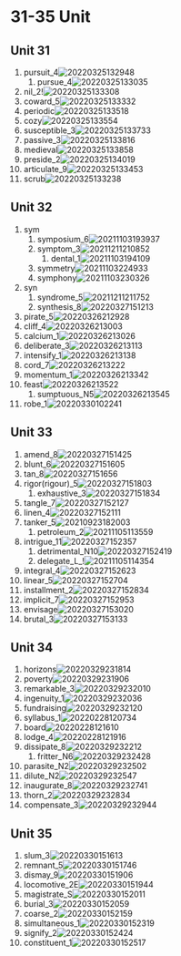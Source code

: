 # 31-35 Unit

## Unit 31

1. pursuit_4![20220325132948](https://raw.githubusercontent.com/Logible/Image/main/note_image/20220325132948.png)
    1. pursue_4![20220325133035](https://raw.githubusercontent.com/Logible/Image/main/note_image/20220325133035.png)
2. nil_2!![20220325133308](https://raw.githubusercontent.com/Logible/Image/main/note_image/20220325133308.png)
3. coward_5![20220325133332](https://raw.githubusercontent.com/Logible/Image/main/note_image/20220325133332.png)
4. periodic![20220325133518](https://raw.githubusercontent.com/Logible/Image/main/note_image/20220325133518.png)
5. cozy![20220325133554](https://raw.githubusercontent.com/Logible/Image/main/note_image/20220325133554.png)
6. susceptible_3![20220325133733](https://raw.githubusercontent.com/Logible/Image/main/note_image/20220325133733.png)
7. passive_3![20220325133816](https://raw.githubusercontent.com/Logible/Image/main/note_image/20220325133816.png)
8. medieval![20220325133858](https://raw.githubusercontent.com/Logible/Image/main/note_image/20220325133858.png)
9. preside_2![20220325134019](https://raw.githubusercontent.com/Logible/Image/main/note_image/20220325134019.png)
10. articulate_9![20220325133453](https://raw.githubusercontent.com/Logible/Image/main/note_image/20220325133453.png)
11. scrub![20220325133238](https://raw.githubusercontent.com/Logible/Image/main/note_image/20220325133238.png)

## Unit 32

1. sym
    1. symposium_6![20211103193937](https://raw.githubusercontent.com/Logible/Image/main/note_image/20211103193937.png)
    2. symptom_3![20211211210852](https://raw.githubusercontent.com/Logible/Image/main/note_image/20211211210852.png)
       1. dental_1![20211103194109](https://raw.githubusercontent.com/Logible/Image/main/note_image/20211103194109.png)
    3. symmetry![20211103224933](https://raw.githubusercontent.com/Logible/Image/main/note_image/20211103224933.png)
    4. symphony![20211103230326](https://raw.githubusercontent.com/Logible/Image/main/note_image/20211103230326.png)
2. syn
    1. syndrome_5![20211211211752](https://raw.githubusercontent.com/Logible/Image/main/note_image/20211211211752.png)
    2. synthesis_8![20220327151213](https://raw.githubusercontent.com/Logible/Image/main/note_image/20220327151213.png)
3. pirate_5![20220326212928](https://raw.githubusercontent.com/Logible/Image/main/note_image/20220326212928.png)
4. cliff_4![20220326213003](https://raw.githubusercontent.com/Logible/Image/main/note_image/20220326213003.png)
5. calcium_1![20220326213026](https://raw.githubusercontent.com/Logible/Image/main/note_image/20220326213026.png)
6. deliberate_3![20220326213113](https://raw.githubusercontent.com/Logible/Image/main/note_image/20220326213113.png)
7. intensify_1![20220326213138](https://raw.githubusercontent.com/Logible/Image/main/note_image/20220326213138.png)
8. cord_7![20220326213222](https://raw.githubusercontent.com/Logible/Image/main/note_image/20220326213222.png)
9. momentum_1![20220326213342](https://raw.githubusercontent.com/Logible/Image/main/note_image/20220326213342.png)
10. feast![20220326213522](https://raw.githubusercontent.com/Logible/Image/main/note_image/20220326213522.png)
    1. sumptuous_N5![20220326213545](https://raw.githubusercontent.com/Logible/Image/main/note_image/20220326213545.png)
11. robe_1![20220330102241](https://raw.githubusercontent.com/Logible/Image/main/note_image/20220330102241.png)

## Unit 33

1. amend_8![20220327151425](https://raw.githubusercontent.com/Logible/Image/main/note_image/20220327151425.png)
2. blunt_6![20220327151605](https://raw.githubusercontent.com/Logible/Image/main/note_image/20220327151605.png)
3. tan_8![20220327151656](https://raw.githubusercontent.com/Logible/Image/main/note_image/20220327151656.png)
4. rigor(rigour)_5![20220327151803](https://raw.githubusercontent.com/Logible/Image/main/note_image/20220327151803.png)
    1. exhaustive_3![20220327151834](https://raw.githubusercontent.com/Logible/Image/main/note_image/20220327151834.png)
5. tangle_7![20220327152127](https://raw.githubusercontent.com/Logible/Image/main/note_image/20220327152127.png)
6. linen_4![20220327152111](https://raw.githubusercontent.com/Logible/Image/main/note_image/20220327152111.png)
7. tanker_5![20210923182003](https://raw.githubusercontent.com/Logible/Image/main/note_image/20210923182003.png)
    1. petroleum_2![20211105113559](https://raw.githubusercontent.com/Logible/Image/main/note_image/20211105113559.png)
8. intrigue_11![20220327152357](https://raw.githubusercontent.com/Logible/Image/main/note_image/20220327152357.png)
    1. detrimental_N10![20220327152419](https://raw.githubusercontent.com/Logible/Image/main/note_image/20220327152419.png)
    2. delegate_L_!![20211105114354](https://raw.githubusercontent.com/Logible/Image/main/note_image/20211105114354.png)
9. integral_4![20220327152623](https://raw.githubusercontent.com/Logible/Image/main/note_image/20220327152623.png)
10. linear_5![20220327152704](https://raw.githubusercontent.com/Logible/Image/main/note_image/20220327152704.png)
11. installment_2![20220327152834](https://raw.githubusercontent.com/Logible/Image/main/note_image/20220327152834.png)
12. implicit_7![20220327152953](https://raw.githubusercontent.com/Logible/Image/main/note_image/20220327152953.png)
13. envisage![20220327153020](https://raw.githubusercontent.com/Logible/Image/main/note_image/20220327153020.png)
14. brutal_3![20220327153133](https://raw.githubusercontent.com/Logible/Image/main/note_image/20220327153133.png)

## Unit 34

1. horizons![20220329231814](https://raw.githubusercontent.com/Logible/Image/main/note_image/20220329231814.png)
2. poverty![20220329231906](https://raw.githubusercontent.com/Logible/Image/main/note_image/20220329231906.png)
3. remarkable_3![20220329232010](https://raw.githubusercontent.com/Logible/Image/main/note_image/20220329232010.png)
4. ingenuity_1![20220329232036](https://raw.githubusercontent.com/Logible/Image/main/note_image/20220329232036.png)
5. fundraising![20220329232120](https://raw.githubusercontent.com/Logible/Image/main/note_image/20220329232120.png)
6. syllabus_1![20220228120734](https://raw.githubusercontent.com/Logible/Image/main/note_image/20220228120734.png)
7. board![20220228121610](https://raw.githubusercontent.com/Logible/Image/main/note_image/20220228121610.png)
8. lodge_4![20220228121916](https://raw.githubusercontent.com/Logible/Image/main/note_image/20220228121916.png)
9. dissipate_8![20220329232212](https://raw.githubusercontent.com/Logible/Image/main/note_image/20220329232212.png)
    1. fritter_N6![20220329232428](https://raw.githubusercontent.com/Logible/Image/main/note_image/20220329232428.png)
10. parasite_N2![20220329232502](https://raw.githubusercontent.com/Logible/Image/main/note_image/20220329232502.png)
11. dilute_N2![20220329232547](https://raw.githubusercontent.com/Logible/Image/main/note_image/20220329232547.png)
12. inaugurate_8![20220329232741](https://raw.githubusercontent.com/Logible/Image/main/note_image/20220329232741.png)
13. thorn_2![20220329232834](https://raw.githubusercontent.com/Logible/Image/main/note_image/20220329232834.png)
14. compensate_3![20220329232944](https://raw.githubusercontent.com/Logible/Image/main/note_image/20220329232944.png)

## Unit 35

1. slum_3![20220330151613](https://raw.githubusercontent.com/Logible/Image/main/note_image/20220330151613.png)
2. remnant_5![20220330151746](https://raw.githubusercontent.com/Logible/Image/main/note_image/20220330151746.png)
3. dismay_9![20220330151906](https://raw.githubusercontent.com/Logible/Image/main/note_image/20220330151906.png)
4. locomotive_2E![20220330151944](https://raw.githubusercontent.com/Logible/Image/main/note_image/20220330151944.png)
5. magistrate_S![20220330152011](https://raw.githubusercontent.com/Logible/Image/main/note_image/20220330152011.png)
6. burial_3![20220330152059](https://raw.githubusercontent.com/Logible/Image/main/note_image/20220330152059.png)
7. coarse_2![20220330152159](https://raw.githubusercontent.com/Logible/Image/main/note_image/20220330152159.png)
8. simultaneous_1![20220330152319](https://raw.githubusercontent.com/Logible/Image/main/note_image/20220330152319.png)
9. signify_2![20220330152424](https://raw.githubusercontent.com/Logible/Image/main/note_image/20220330152424.png)
10. constituent_1![20220330152517](https://raw.githubusercontent.com/Logible/Image/main/note_image/20220330152517.png)
